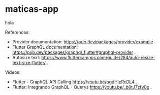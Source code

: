 # maticas-app

hola



References:

-   Provider documentation: https://pub.dev/packages/provider/example . 
-   Flutter GraphQL documentation: https://pub.dev/packages/graphql_flutter#graphql-provider .
-   Autosize text: https://www.fluttercampus.com/guide/284/auto-resize-text-size-flutter/ .


Videos:

-   Flutter - GraphQL API Calling https://youtu.be/ogdHicRcDL4 .
-   Flutter: Integrando GraphQL - Querys https://youtu.be/_b0tJ7zfv0g .

